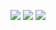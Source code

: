 

 ![](https://64.media.tumblr.com/a7f21c7ea25d2f7682d8c9d1df73831f/f38e4805dd67badc-da/s100x200/1f16a715857b90bf8d50524f84a0522aed90795e.pnj) ![](https://64.media.tumblr.com/d9616ab492079cf7f18c1c9cc28ca9af/0cca1253b9275575-65/s100x200/a1fb5fd88f369b8673358ab09d1ebfb7b53301aa.gifv) ![](https://64.media.tumblr.com/a2afad9337784cc5bb2858ed0c04bc01/4d34e0a2df867355-7c/s100x200/d7a78b208bc8076b1092e124272269ca19f12aca.gifv)
